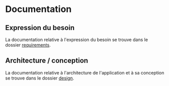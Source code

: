 # Documentation

## Expression du besoin

La documentation relative à l'expression du besoin se trouve dans le dossier [requirements](./requirements/README.md).

## Architecture / conception

La documentation relative à l'architecture de l'application et à sa conception se trouve dans le dossier [design](./design/README.md).
